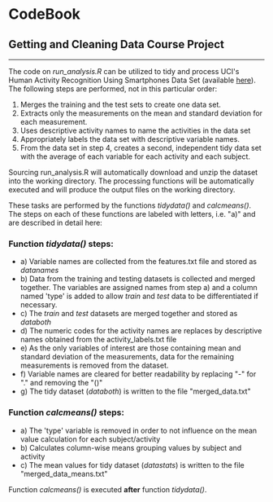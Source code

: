 # CodeBook
## Getting and Cleaning Data Course Project 
***

The code on *run_analysis.R* can be utilized to tidy and process UCI's Human Activity Recognition Using Smartphones Data Set (available [here](http://archive.ics.uci.edu/ml/datasets/Human+Activity+Recognition+Using+Smartphones)). The following steps are performed, not in this particular order:

1. Merges the training and the test sets to create one data set.
2. Extracts only the measurements on the mean and standard deviation for each measurement.
3. Uses descriptive activity names to name the activities in the data set
4. Appropriately labels the data set with descriptive variable names.
5. From the data set in step 4, creates a second, independent tidy data set with the average of each variable for each activity and each subject.
    
Sourcing run_analysis.R will automatically download and unzip the dataset into the working directory. The processing functions will be automatically executed and will produce the output files on the working directory.

These tasks are performed by the functions *tidydata()* and *calcmeans()*. The steps on each of these functions are labeled with letters, i.e. "a)" and are described in detail here:

### Function *tidydata()* steps:
* a) Variable names are collected from the features.txt file and stored as *datanames*
* b) Data from the training and testing datasets is collected and merged together. The variables are assigned names from step a) and a column named 'type' is added to allow *train* and *test* data to be differentiated if necessary.
* c) The *train* and *test* datasets are merged together and stored as *databoth*
* d) The numeric codes for the activity names are replaces by descriptive names obtained from the activity_labels.txt file
* e) As the only variables of interest are those containing mean and standard deviation of the measurements, data for the remaining measurements is removed from the dataset.
* f) Variable names are cleared for better readability by replacing "-" for "." and removing the "()"
* g) The tidy dataset (*databoth*) is written to the file "merged_data.txt"

### Function *calcmeans()* steps:
* a) The 'type' variable is removed in order to not influence on the mean value calculation for each subject/activity
* b) Calculates column-wise means grouping values by subject and activity
* c) The mean values for tidy dataset (*datastats*) is written to the file "merged_data_means.txt"

Function *calcmeans()* is executed **after** function *tidydata()*.